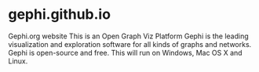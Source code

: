 # gephi.github.io
Gephi.org website
This is an Open Graph Viz Platform
Gephi is the leading visualization and exploration software for all kinds of graphs and networks. Gephi is open-source and free.
This will run on Windows, Mac OS X and Linux.
